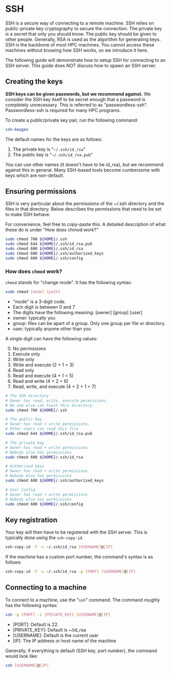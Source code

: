 # SSH

SSH is a secure way of connecting to a remote machine. SSH relies on public-private key cryptography to secure
the connection. The private key is a secret that only you should know. The public key should be given to other
people. Generally, RSA is used as the algorithm for generating keys. SSH is the backbone of most HPC machines.
You cannot access these machines without knowing how SSH works, so we introduce it here.

The following guide will demonstrate how to setup SSH for connecting to an SSH server. This guide does NOT
discuss how to spawn an SSH server.

## Creating the keys

**SSH keys can be given passwords, but we recommend against.** We consider the SSH key itself to be secret enough
that a password is completely unnecessary. This is referred to as "passwordless-ssh". Passwordless-ssh is required
for many HPC programs.

To create a public/private key pair, run the following command:

```bash
ssh-keygen
```

The default names for the keys are as follows:

1. The private key is "`~/.ssh/id_rsa`"
1. The public key is "`~/.ssh/id_rsa.pub`"

You can use other names (it doesn't have to be id_rsa), but we recommend against this in general. Many SSH-based
tools become cumbersome with keys which are non-default.

## Ensuring permissions

SSH is very particular about the permissions of the ~/.ssh directory and the files in that directory. Below describes
the permissions that need to be set to make SSH behave.

For convenience, feel free to copy-paste this. A detailed description of what these do is under "How does chmod work?"

```bash
sudo chmod 700 ${HOME}/.ssh
sudo chmod 644 ${HOME}/.ssh/id_rsa.pub
sudo chmod 600 ${HOME}/.ssh/id_rsa
sudo chmod 600 ${HOME}/.ssh/authorized_keys
sudo chmod 600 ${HOME}/.ssh/config
```

### How does `chmod` work?

`chmod` stands for "change mode". It has the following syntax:

```bash
sudo chmod [mode] [path]
```

- "mode" is a 3-digit code.
- Each digit is between 0 and 7
- The digits have the following meaning: [owner] [group] [user]
- owner: typically you
- group: files can be apart of a group. Only one group per file or directory.
- user: typically anyone other than you

A single digit can have the following values:

0. No permissions
1. Execute only
2. Write only
3. Write and execute (2 + 1 = 3)
4. Read only
5. Read and execute (4 + 1 = 5)
6. Read and write (4 + 2 = 6)
7. Read, write, and execute (4 + 2 + 1 = 7)

```bash
# The SSH directory
# Owner has read, write, execute permissions.
# No one else can touch this directory.
sudo chmod 700 ${HOME}/.ssh

# The public key
# Owner has read + write permissions.
# Other users can read this file
sudo chmod 644 ${HOME}/.ssh/id_rsa.pub

# The private key
# Owner has read + write permissions
# Nobody else has permissions
sudo chmod 600 ${HOME}/.ssh/id_rsa

# Authorized keys
# Owner has read + write permissions
# Nobody else has permissions
sudo chmod 600 ${HOME}/.ssh/authorized_keys

# User Config
# Owner has read + write permissions
# Nobody else has permissions
sudo chmod 600 ${HOME}/.ssh/config
```

## Key registration

Your key will then have to be registered with the SSH server. This is typically done using the `ssh-copy-id`.

```bash
ssh-copy-id -f -i ~/.ssh/id_rsa [USERNAME]@[IP]
```

If the machine has a custom port number, the command's syntax is as follows:

```bash
ssh-copy-id -f -i ~/.ssh/id_rsa -p [PORT] [USERNAME]@[IP]
```

## Connecting to a machine

To connect to a machine, use the "`ssh`" command. The command roughly has the following syntax:

```bash
ssh -p [PORT] -i [PRIVATE_KEY] [USERNAME]@[IP]
```

- [PORT]: Default is 22.
- [PRIVATE_KEY]: Default is ~/id_rsa
- [USERNAME]: Default is the current user
- [IP]: The IP address or host name of the machine

Generally, if everything is default (SSH key, port number), the command would look like:

```bash
ssh [USERNAME]@[IP]
```

